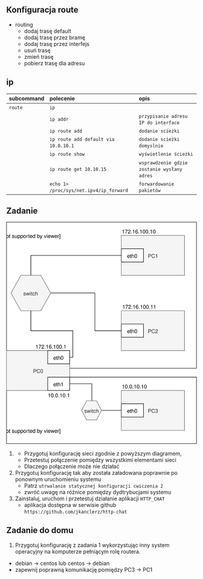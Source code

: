 Konfiguracja route
------------------

* routing
    * dodaj trasę default
    * dodaj trasę przez bramę
    * dodaj trasę przez interfejs
    * usuń trasę
    * zmień trasę
    * pobierz trasę dla adresu
     
ip 
-------------------------
| subcommand    |  polecenie   | opis  |
| ------------- |:-------------| :---------------| 
|   ``route``   |  ``ip``          | |
|               |   ``ip addr``| ``przypisanie adresu IP do interface``|
|               |   ``ip route add``| ``dodanie scieżki``|
|               |   ``ip route add default via 10.0.10.1``|``dodanie scieżki domyslnie``|
|               |   ``ip route show``|``wyświetlenie ścieżki``|
|               |   ``ip route get 10.10.15`` |``wsprawdzenie gdzie zostanie wysłany adres``|
|               |   ``echo 1> /proc/sys/net.ipv4/ip_forward`` |``forwardowanie pakietów``|


Zadanie
------------

![zadanie 4](https://github.com/Nissmel/sk-2019/blob/master/cwiczenia-4/pobrane.svg)

1.
   * Przygotuj konfigurację sieci zgodnie z powyższym diagramem, 
   * Przetestuj połączenie pomiędzy wszystkimi elementami sieci
   * Dlaczego połączenie może nie działać
2. Przygotuj konfigurację tak aby została załadowana poprawnie po ponownym uruchomieniu systemu
   * Patrz ``utrwalanie statycznej konfiguracji cwiczenia 2``
   * zwróć uwagę na różnice pomiędzy dydtrybucjami systemu
3. Zainstaluj, uruchom i przetestuj działanie aplikacji ``HTTP_CHAT``
   * aplikacja dostępna w serwisie github ``https://github.com/jkanclerz/http-chat``

Zadanie do domu
---------------

1. Przygotuj konfigurację z zadania 1 wykorzystując inny system operacyjny na komputerze pełniącym rolę routera.
  * debian -> centos lub centos -> debian
  * zapewnij poprawną komunikację pomiędzy PC3 -> PC1
  

